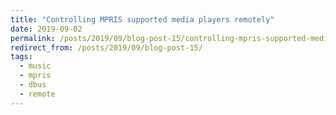 ```yaml
---
title: "Controlling MPRIS supported media players remotely"
date: 2019-09-02
permalink: /posts/2019/09/blog-post-15/controlling-mpris-supported-media-players-remotely
redirect_from: /posts/2019/09/blog-post-15/
tags:
  - music
  - mpris
  - dbus
  - remote
---
```

